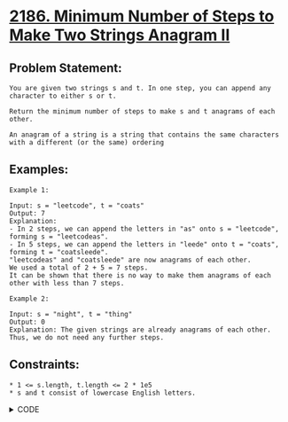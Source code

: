 # [2186. Minimum Number of Steps to Make Two Strings Anagram II](https://leetcode.com/problems/minimum-number-of-steps-to-make-two-strings-anagram-ii/)

## Problem Statement:

```
You are given two strings s and t. In one step, you can append any character to either s or t.

Return the minimum number of steps to make s and t anagrams of each other.

An anagram of a string is a string that contains the same characters with a different (or the same) ordering
```

## Examples:

```
Example 1:

Input: s = "leetcode", t = "coats"
Output: 7
Explanation: 
- In 2 steps, we can append the letters in "as" onto s = "leetcode", forming s = "leetcodeas".
- In 5 steps, we can append the letters in "leede" onto t = "coats", forming t = "coatsleede".
"leetcodeas" and "coatsleede" are now anagrams of each other.
We used a total of 2 + 5 = 7 steps.
It can be shown that there is no way to make them anagrams of each other with less than 7 steps.

Example 2:

Input: s = "night", t = "thing"
Output: 0
Explanation: The given strings are already anagrams of each other. Thus, we do not need any further steps.
```

## Constraints:

```
* 1 <= s.length, t.length <= 2 * 1e5
* s and t consist of lowercase English letters.
```


<details>
  <summary> CODE </summary>
  
  ```cpp

// cal cnt of different chars in both strings
// add difference in the cnt of a char in both the strings to the answer.

class Solution {
public:
    int minSteps(string s, string t) {
        
        map<int, int> mp1;
        map<int, int> mp2;
        
        for(auto &x : s) {
            mp1[x-'a']++;
        }
        for(auto &x : t) {
            mp2[x-'a']++;
        }
        int ans = 0;    
        for(int i = 0; i < 26; i++){
            int fr = mp1[i];
            int sc = mp2[i];
            ans += abs(sc - fr);
        }
        return ans;
    }
};
  
  ```
  
</details>